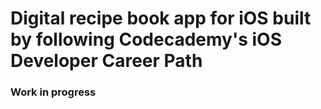 # Digital recipe book app for iOS built by following Codecademy's iOS Developer Career Path

### Work in progress

